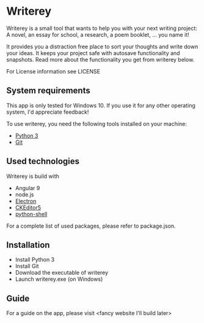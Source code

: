 # Writerey

Writerey is a small tool that wants to help you with your next writing project:  A novel, an essay for school, a research, a poem booklet, ... you name it!

It provides you a distraction free place to sort your thoughts and write down your ideas. It keeps your project safe with autosave functionality and snapshots. Read more about the functionality you get from writerey below.

For License information see LICENSE

## System requirements

This app is only tested for Windows 10. If you use it for any other operating system, I'd appreciate feedback!

To use writerey, you need the following tools installed on your machine:

- [Python 3](https://www.python.org/downloads/)
- [Git](https://git-scm.com/downloads)


## Used technologies 

Writerey is build with

- Angular 9
- node.js
- [Electron](https://www.electronjs.org/)
- [CKEditor5](https://ckeditor.com/ckeditor-5/)
- [python-shell](https://github.com/extrabacon/python-shell)


For a complete list of used packages, please refer to package.json.

## Installation

- Install Python 3
- Install Git 
- Download the executable of writerey
- Launch writerey.exe (on Windows)

## Guide

For a guide on the app, please visit <fancy website I'll build later>